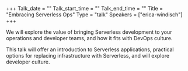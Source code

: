 +++
Talk_date = ""
Talk_start_time = ""
Talk_end_time = ""
Title = "Embracing Serverless Ops"
Type = "talk"
Speakers = ["erica-windisch"]
+++

We will explore the value of bringing Serverless development to your operations and developer teams, and how it fits with DevOps culture.

This talk will offer an introduction to Serverless applications, practical options for replacing infrastructure with Serverless, and will explore developer culture.

